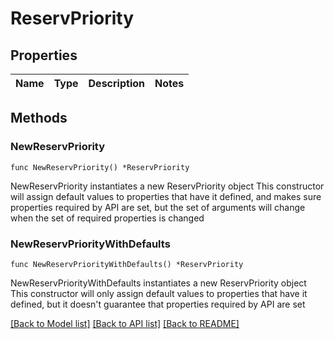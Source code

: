 # ReservPriority

## Properties

Name | Type | Description | Notes
------------ | ------------- | ------------- | -------------

## Methods

### NewReservPriority

`func NewReservPriority() *ReservPriority`

NewReservPriority instantiates a new ReservPriority object
This constructor will assign default values to properties that have it defined,
and makes sure properties required by API are set, but the set of arguments
will change when the set of required properties is changed

### NewReservPriorityWithDefaults

`func NewReservPriorityWithDefaults() *ReservPriority`

NewReservPriorityWithDefaults instantiates a new ReservPriority object
This constructor will only assign default values to properties that have it defined,
but it doesn't guarantee that properties required by API are set


[[Back to Model list]](../README.md#documentation-for-models) [[Back to API list]](../README.md#documentation-for-api-endpoints) [[Back to README]](../README.md)


